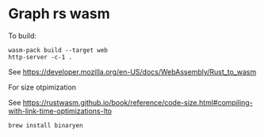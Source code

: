 # Graph rs wasm

To build:

```
wasm-pack build --target web
http-server -c-1 .
```

See https://developer.mozilla.org/en-US/docs/WebAssembly/Rust_to_wasm

For size otpimization

See https://rustwasm.github.io/book/reference/code-size.html#compiling-with-link-time-optimizations-lto

```
brew install binaryen
```